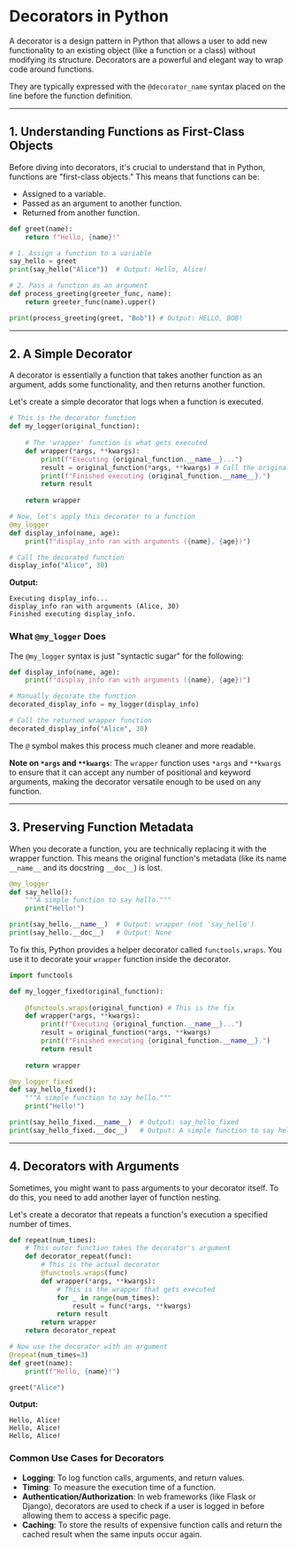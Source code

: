 # Decorators in Python

A decorator is a design pattern in Python that allows a user to add new functionality to an existing object (like a function or a class) without modifying its structure. Decorators are a powerful and elegant way to wrap code around functions.

They are typically expressed with the `@decorator_name` syntax placed on the line before the function definition.

---

## 1. Understanding Functions as First-Class Objects

Before diving into decorators, it's crucial to understand that in Python, functions are "first-class objects." This means that functions can be:
-   Assigned to a variable.
-   Passed as an argument to another function.
-   Returned from another function.

```python
def greet(name):
    return f"Hello, {name}!"

# 1. Assign a function to a variable
say_hello = greet
print(say_hello("Alice"))  # Output: Hello, Alice!

# 2. Pass a function as an argument
def process_greeting(greeter_func, name):
    return greeter_func(name).upper()

print(process_greeting(greet, "Bob")) # Output: HELLO, BOB!
```

---

## 2. A Simple Decorator

A decorator is essentially a function that takes another function as an argument, adds some functionality, and then returns another function.

Let's create a simple decorator that logs when a function is executed.

```python
# This is the decorator function
def my_logger(original_function):
    
    # The 'wrapper' function is what gets executed
    def wrapper(*args, **kwargs):
        print(f"Executing {original_function.__name__}...")
        result = original_function(*args, **kwargs) # Call the original function
        print(f"Finished executing {original_function.__name__}.")
        return result
        
    return wrapper

# Now, let's apply this decorator to a function
@my_logger
def display_info(name, age):
    print(f"display_info ran with arguments ({name}, {age})")

# Call the decorated function
display_info("Alice", 30)
```

**Output:**
```
Executing display_info...
display_info ran with arguments (Alice, 30)
Finished executing display_info.
```

### What `@my_logger` Does

The `@my_logger` syntax is just "syntactic sugar" for the following:

```python
def display_info(name, age):
    print(f"display_info ran with arguments ({name}, {age})")

# Manually decorate the function
decorated_display_info = my_logger(display_info)

# Call the returned wrapper function
decorated_display_info("Alice", 30)
```
The `@` symbol makes this process much cleaner and more readable.

**Note on `*args` and `**kwargs`**: The `wrapper` function uses `*args` and `**kwargs` to ensure that it can accept any number of positional and keyword arguments, making the decorator versatile enough to be used on any function.

---

## 3. Preserving Function Metadata

When you decorate a function, you are technically replacing it with the wrapper function. This means the original function's metadata (like its name `__name__` and its docstring `__doc__`) is lost.

```python
@my_logger
def say_hello():
    """A simple function to say hello."""
    print("Hello!")

print(say_hello.__name__)  # Output: wrapper (not 'say_hello')
print(say_hello.__doc__)   # Output: None
```

To fix this, Python provides a helper decorator called `functools.wraps`. You use it to decorate your `wrapper` function inside the decorator.

```python
import functools

def my_logger_fixed(original_function):
    
    @functools.wraps(original_function) # This is the fix
    def wrapper(*args, **kwargs):
        print(f"Executing {original_function.__name__}...")
        result = original_function(*args, **kwargs)
        print(f"Finished executing {original_function.__name__}.")
        return result
        
    return wrapper

@my_logger_fixed
def say_hello_fixed():
    """A simple function to say hello."""
    print("Hello!")

print(say_hello_fixed.__name__)  # Output: say_hello_fixed
print(say_hello_fixed.__doc__)   # Output: A simple function to say hello.
```

---

## 4. Decorators with Arguments

Sometimes, you might want to pass arguments to your decorator itself. To do this, you need to add another layer of function nesting.

Let's create a decorator that repeats a function's execution a specified number of times.

```python
def repeat(num_times):
    # This outer function takes the decorator's argument
    def decorator_repeat(func):
        # This is the actual decorator
        @functools.wraps(func)
        def wrapper(*args, **kwargs):
            # This is the wrapper that gets executed
            for _ in range(num_times):
                result = func(*args, **kwargs)
            return result
        return wrapper
    return decorator_repeat

# Now use the decorator with an argument
@repeat(num_times=3)
def greet(name):
    print(f"Hello, {name}!")

greet("Alice")
```
**Output:**
```
Hello, Alice!
Hello, Alice!
Hello, Alice!
```

### Common Use Cases for Decorators

-   **Logging**: To log function calls, arguments, and return values.
-   **Timing**: To measure the execution time of a function.
-   **Authentication/Authorization**: In web frameworks (like Flask or Django), decorators are used to check if a user is logged in before allowing them to access a specific page.
-   **Caching**: To store the results of expensive function calls and return the cached result when the same inputs occur again.

